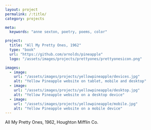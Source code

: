 ```yaml
---
layout: project
permalink: /:title/
category: projects

meta:
  keywords: "anne sexton, poetry, poems, color"

project:
  title: "All My Pretty Ones, 1962"
  type: "book"
  url: "https://github.com/arnolds/pineapple"
  logo: "/assets/images/projects/prettyones/prettyonesicon.png"

images:
  - image:
    url: "/assets/images/projects/yellowpineapple/devices.jpg"
    alt: "Yellow Pineapple website on tablet, mobile and desktop"
  - image:
    url: "/assets/images/projects/yellowpineapple/desktop.jpg"
    alt: "Yellow Pineapple website on a desktop device"
  - image:
    url: "/assets/images/projects/yellowpineapple/mobile.jpg"
    alt: "Yellow Pineapple website on a mobile device"
---
```

<p>All My Pretty Ones, 1962, Houghton Mifflin Co.</p>
